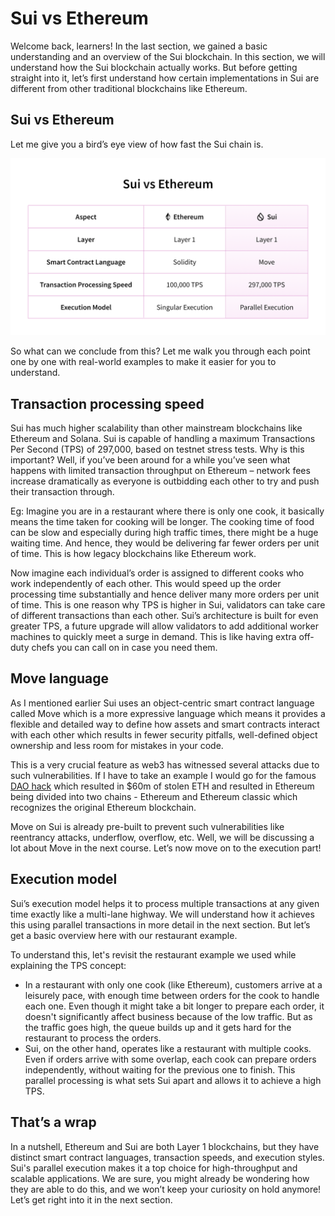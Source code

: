 # Sui vs Ethereum

Welcome back, learners! In the last section, we gained a basic understanding and an overview of the Sui blockchain. In this section, we will understand how the Sui blockchain actually works. But before getting straight into it, let’s first understand how certain implementations in Sui are different from other traditional blockchains like Ethereum.

## Sui vs Ethereum

Let me give you a bird’s eye view of how fast the Sui chain is.

![img-1](https://github.com/0xmetaschool/Learning-Projects/blob/main/assests_for_all/assets_for_sui_c1/Sui%20vs%20Ethereum/image.webp?raw=true)

So what can we conclude from this? Let me walk you through each point one by one with real-world examples to make it easier for you to understand.

## Transaction processing speed

Sui has much higher scalability than other mainstream blockchains like Ethereum and Solana. Sui is capable of handling a maximum Transactions Per Second (TPS) of 297,000, based on testnet stress tests. Why is this important? Well, if you’ve been around for a while you’ve seen what happens with limited transaction throughput on Ethereum – network fees increase dramatically as everyone is outbidding each other to try and push their transaction through.

Eg: Imagine you are in a restaurant where there is only one cook, it basically means the time taken for cooking will be longer. The cooking time of food can be slow and especially during high traffic times, there might be a huge waiting time. And hence, they would be delivering far fewer orders per unit of time. This is how legacy blockchains like Ethereum work.

Now imagine each individual’s order is assigned to different cooks who work independently of each other. This would speed up the order processing time substantially and hence deliver many more orders per unit of time. This is one reason why TPS is higher in Sui, validators can take care of different transactions than each other. Sui’s architecture is built for even greater TPS, a future upgrade will allow validators to add additional worker machines to quickly meet a surge in demand. This is like having extra off-duty chefs you can call on in case you need them.

## Move language

As I mentioned earlier Sui uses an object-centric smart contract language called Move which is a more expressive language which means it provides a flexible and detailed way to define how assets and smart contracts interact with each other which results in fewer security pitfalls, well-defined object ownership and less room for mistakes in your code.

This is a very crucial feature as web3 has witnessed several attacks due to such vulnerabilities. If I have to take an example I would go for the famous [DAO hack](https://www.coindesk.com/consensus-magazine/2023/05/09/coindesk-turns-10-how-the-dao-hack-changed-ethereum-and-crypto/) which resulted in $60m of stolen ETH and resulted in Ethereum being divided into two chains - Ethereum and Ethereum classic which recognizes the original Ethereum blockchain.

Move on Sui is already pre-built to prevent such vulnerabilities like reentrancy attacks, underflow, overflow, etc. Well, we will be discussing a lot about Move in the next course. Let’s now move on to the execution part!

## Execution model

Sui’s execution model helps it to process multiple transactions at any given time exactly like a multi-lane highway. We will understand how it achieves this using parallel transactions in more detail in the next section. But let’s get a basic overview here with our restaurant example.

To understand this, let's revisit the restaurant example we used while explaining the TPS concept:

- In a restaurant with only one cook (like Ethereum), customers arrive at a leisurely pace, with enough time between orders for the cook to handle each one. Even though it might take a bit longer to prepare each order, it doesn't significantly affect business because of the low traffic. But as the traffic goes high, the queue builds up and it gets hard for the restaurant to process the orders.
- Sui, on the other hand, operates like a restaurant with multiple cooks. Even if orders arrive with some overlap, each cook can prepare orders independently, without waiting for the previous one to finish. This parallel processing is what sets Sui apart and allows it to achieve a high TPS.

## That’s a wrap

In a nutshell, Ethereum and Sui are both Layer 1 blockchains, but they have distinct smart contract languages, transaction speeds, and execution styles. Sui's parallel execution makes it a top choice for high-throughput and scalable applications. We are sure, you might already be wondering how they are able to do this, and we won’t keep your curiosity on hold anymore! Let’s get right into it in the next section.